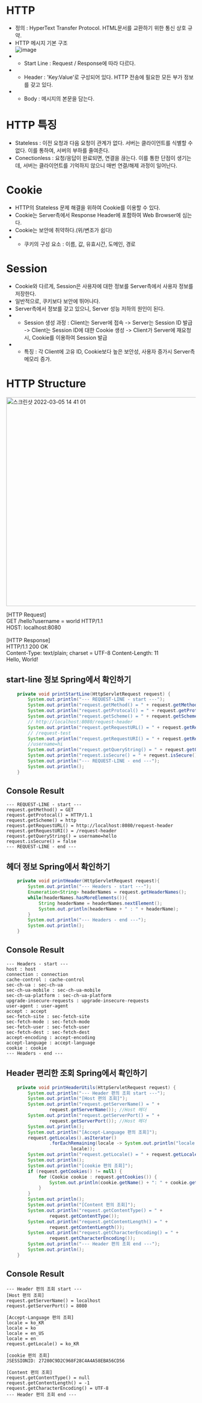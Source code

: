 HTTP
====
* 정의 : HyperText Transfer Protocol. HTML문서를 교환하기 위한 통신 상호 규약.
* HTTP 메시지 기본 구조</br>
![image](https://user-images.githubusercontent.com/70207093/156974092-f69a075d-9bdc-40f3-9d31-c5838f532021.png)
* * Start Line : Request / Response에 따라 다르다. 
* * Header : 'Key:Value'로 구성되어 있다. HTTP 전송에 필요한 모든 부가 정보를 갖고 있다.
* * Body : 메시지의 본문을 담는다.

HTTP 특징
========
* Stateless : 이전 요청과 다음 요청이 관계가 없다. 서버는 클라이언트를 식별할 수 없다. 이를 통하여, 서버의 부하를 줄여준다.
* Conectionless : 요청/응답이 완료되면, 연결을 끊는다. 이를 통한 단점이 생기는데, 서버는 클라이언트를 기억하지 않으니 매번 연결/해제 과정이 일어난다.

Cookie
======
* HTTP의 Stateless 문제 해결을 위하여 Cookie를 이용할 수 있다.
* Cookie는 Server측에서 Response Header에 포함하여 Web Browser에 심는다.
* Cookie는 보안에 취약하다.(위/변조가 쉽다)
* * 쿠키의 구성 요소 : 이름, 값, 유효시간, 도메인, 경로

Session
=======
* Cookie와 다르게, Session은 사용자에 대한 정보를 Server측에서 사용자 정보를 저장한다.
* 일반적으로, 쿠키보다 보안에 뛰어나다.
* Server측에서 정보를 갖고 있으니, Server 성능 저하의 원인이 된다.
* * Session 생성 과정 : Client는 Server에 접속 -> Server는 Session ID 발급 -> Client는 Session ID에 대한 Cookie 생성 -> Client가 Server에 재요청시, Cookie를 이용하여 Session 발급
* * 특징 : 각 Client에 고유 ID, Cookie보다 높은 보안성, 사용자 증가시 Server측 메모리 증가.

HTTP Structure
==============
<img width="556" alt="스크린샷 2022-03-05 14 41 01" src="https://user-images.githubusercontent.com/70207093/156869944-8dfbe4a3-3403-4f87-8503-d239af94063b.png">


[HTTP Request]</br>
GET /hello?username = world HTTP/1.1</br>
HOST: localhost:8080</br>
</br>
[HTTP Response]</br>
HTTP/1.1 200 OK</br>
Content-Type: text/plain; charset = UTF-8 Content-Length: 11</br>
Hello, World!</br>

start-line 정보 Spring에서 확인하기
-------------
```java
    private void printStartLine(HttpServletRequest request) {
        System.out.println("--- REQUEST-LINE - start ---");
        System.out.println("request.getMethod() = " + request.getMethod()); //GET
        System.out.println("request.getProtocal() = " + request.getProtocol()); //HTTP/1.1
        System.out.println("request.getScheme() = " + request.getScheme()); //http
        // http://localhost:8080/request-header
        System.out.println("request.getRequestURL() = " + request.getRequestURL());
        // /request-test
        System.out.println("request.getRequestURI() = " + request.getRequestURI());
        //username=hi
        System.out.println("request.getQueryString() = " + request.getQueryString());
        System.out.println("request.isSecure() = " + request.isSecure()); //https 사용 유무
        System.out.println("--- REQUEST-LINE - end ---");
        System.out.println();
    }
```
Console Result
--------------
```
--- REQUEST-LINE - start ---
request.getMethod() = GET
request.getProtocal() = HTTP/1.1
request.getScheme() = http
request.getRequestURL() = http://localhost:8080/request-header
request.getRequestURI() = /request-header
request.getQueryString() = username=hello
request.isSecure() = false
--- REQUEST-LINE - end ---
```
헤더 정보 Spring에서 확인하기
----------------
```java
    private void printHeader(HttpServletRequest request){
        System.out.println("--- Headers - start ---");
        Enumeration<String> headerNames = request.getHeaderNames();
        while(headerNames.hasMoreElements()){
            String headerName = headerNames.nextElement();
            System.out.println(headerName + " : " + headerName);
        }
        System.out.println("--- Headers - end ---");
        System.out.println();
    }
```
Console Result
--------------
```
--- Headers - start ---
host : host
connection : connection
cache-control : cache-control
sec-ch-ua : sec-ch-ua
sec-ch-ua-mobile : sec-ch-ua-mobile
sec-ch-ua-platform : sec-ch-ua-platform
upgrade-insecure-requests : upgrade-insecure-requests
user-agent : user-agent
accept : accept
sec-fetch-site : sec-fetch-site
sec-fetch-mode : sec-fetch-mode
sec-fetch-user : sec-fetch-user
sec-fetch-dest : sec-fetch-dest
accept-encoding : accept-encoding
accept-language : accept-language
cookie : cookie
--- Headers - end ---
```
Header 편리한 조회 Spring에서 확인하기
----------------
```java
    private void printHeaderUtils(HttpServletRequest request) {
        System.out.println("--- Header 편의 조회 start ---");
        System.out.println("[Host 편의 조회]");
        System.out.println("request.getServerName() = " +
                request.getServerName()); //Host 헤더
        System.out.println("request.getServerPort() = " +
                request.getServerPort()); //Host 헤더
        System.out.println();
        System.out.println("[Accept-Language 편의 조회]");
        request.getLocales().asIterator()
                .forEachRemaining(locale -> System.out.println("locale = " +
                        locale));
        System.out.println("request.getLocale() = " + request.getLocale());
        System.out.println();
        System.out.println("[cookie 편의 조회]");
        if (request.getCookies() != null) {
            for (Cookie cookie : request.getCookies()) {
                System.out.println(cookie.getName() + ": " + cookie.getValue());
            }
        }
        System.out.println();
        System.out.println("[Content 편의 조회]");
        System.out.println("request.getContentType() = " +
                request.getContentType());
        System.out.println("request.getContentLength() = " +
                request.getContentLength());
        System.out.println("request.getCharacterEncoding() = " +
                request.getCharacterEncoding());
        System.out.println("--- Header 편의 조회 end ---");
        System.out.println();
    }
```
Console Result
--------------
```
--- Header 편의 조회 start ---
[Host 편의 조회]
request.getServerName() = localhost
request.getServerPort() = 8080

[Accept-Language 편의 조회]
locale = ko_KR
locale = ko
locale = en_US
locale = en
request.getLocale() = ko_KR

[cookie 편의 조회]
JSESSIONID: 27280C9D2C968F28C4A4A58EBA56CD56

[Content 편의 조회]
request.getContentType() = null
request.getContentLength() = -1
request.getCharacterEncoding() = UTF-8
--- Header 편의 조회 end ---
```

